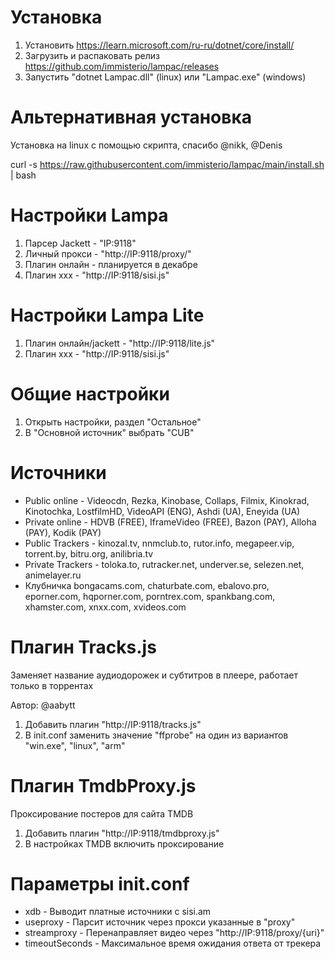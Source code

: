 # Установка
1. Установить https://learn.microsoft.com/ru-ru/dotnet/core/install/
2. Загрузить и распаковать релиз https://github.com/immisterio/lampac/releases
3. Запустить "dotnet Lampac.dll" (linux) или "Lampac.exe" (windows)

# Альтернативная установка
Установка на linux с помощью скрипта, спасибо @nikk, @Denis

curl -s https://raw.githubusercontent.com/immisterio/lampac/main/install.sh | bash

# Настройки Lampa
1. Парсер Jackett - "IP:9118"
2. Личный прокси  - "http://IP:9118/proxy/" 
3. Плагин онлайн  - планируется в декабре
4. Плагин xxx     - "http://IP:9118/sisi.js"

# Настройки Lampa Lite
1. Плагин онлайн/jackett  - "http://IP:9118/lite.js" 
2. Плагин xxx     - "http://IP:9118/sisi.js"

# Общие настройки
1. Открыть настройки, раздел "Остальное"
2. В "Основной источник" выбрать "CUB"

# Источники 
* Public online  - Videocdn, Rezka, Kinobase, Collaps, Filmix, Kinokrad, Kinotochka, LostfilmHD, VideoAPI (ENG), Ashdi (UA), Eneyida (UA)
* Private online - HDVB (FREE), IframeVideo (FREE), Bazon (PAY), Alloha (PAY), Kodik (PAY)
* Public Trackers  - kinozal.tv, nnmclub.to, rutor.info, megapeer.vip, torrent.by, bitru.org, anilibria.tv
* Private Trackers - toloka.to, rutracker.net, underver.se, selezen.net, animelayer.ru
* Клубничка bongacams.com, chaturbate.com, ebalovo.pro, eporner.com, hqporner.com, porntrex.com, spankbang.com, xhamster.com, xnxx.com, xvideos.com

# Плагин Tracks.js
Заменяет название аудиодорожек и субтитров в плеере, работает только в торрентах

Автор: @aabytt

1. Добавить плагин "http://IP:9118/tracks.js" 
2. В init.conf заменить значение "ffprobe" на один из вариантов "win.exe", "linux", "arm"

# Плагин TmdbProxy.js
Проксирование постеров для сайта TMDB

1. Добавить плагин "http://IP:9118/tmdbproxy.js" 
2. В настройках TMDB включить проксирование

# Параметры init.conf
* xdb - Выводит платные источники с sisi.am
* useproxy - Парсит источник через прокси указанные в "proxy"
* streamproxy - Перенаправляет видео через "http://IP:9118/proxy/{uri}" 
* timeoutSeconds - Максимальное время ожидания ответа от трекера
